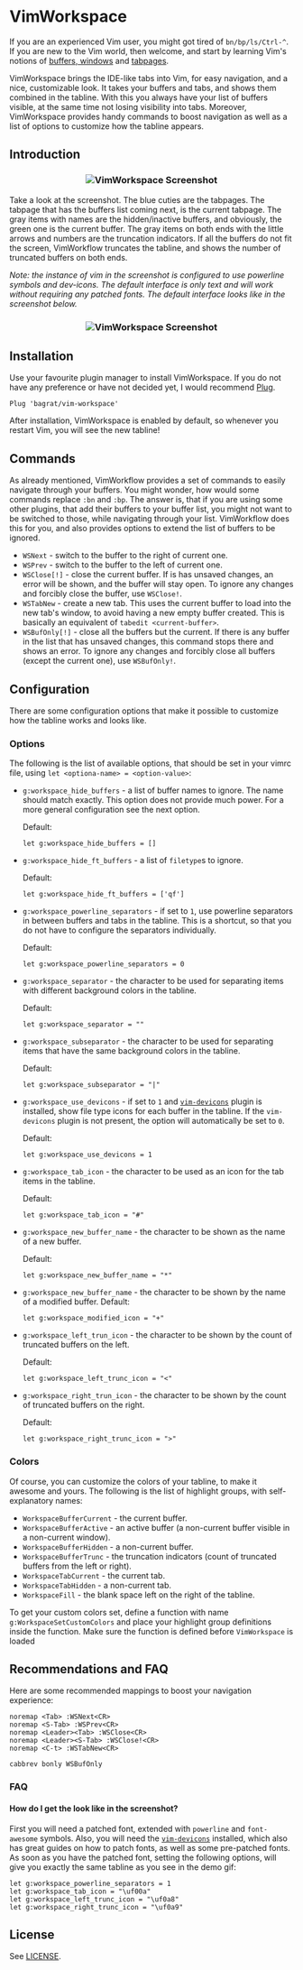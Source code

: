 # VimWorkspace

If you are an experienced Vim user, you might got tired of `bn/bp/ls/Ctrl-^`. If
you are new to the Vim world, then welcome, and start by learning Vim's
notions of [buffers, windows](http://vimdoc.sourceforge.net/htmldoc/windows.html)
and [tabpages](http://vimdoc.sourceforge.net/htmldoc/tabpage.html).

VimWorkspace brings the IDE-like tabs into Vim, for easy navigation, and a nice,
customizable look. It takes your buffers and tabs, and shows them combined in the
tabline. With this you always have your list of buffers visible, at the same
time not losing visibility into tabs. Moreover, VimWorkspace provides handy
commands to boost navigation as well as a list of options to customize how the
tabline appears.

## Introduction

<h3 align="center">
    <img
        src="https://raw.githubusercontent.com/bagrat/vim-workspace/60fadaeee65368f7d2d0a62b4dc452bf9ca99113/demo.jpg"i
        alt="VimWorkspace Screenshot"
    />
</h3>

Take a look at the screenshot. The blue cuties are the tabpages. The tabpage
that has the buffers list coming next, is the current tabpage. The gray items
with names are the hidden/inactive buffers, and obviously, the green one is the
current buffer. The gray items on both ends with the little arrows and numbers
are the truncation indicators. If all the buffers do not fit the screen,
VimWorkflow truncates the tabline, and shows the number of truncated buffers on
both ends.

*Note: the instance of vim in the screenshot is configured to use powerline
symbols and dev-icons. The default interface is only text and will work without
requiring any patched fonts. The default interface looks like in the screenshot
below.*

<h3 align="center">
    <img
        src="https://raw.githubusercontent.com/bagrat/vim-workspace/47741bfed48fe73b1ebcf2653e6be60379477c53/demo2.jpg"i
        alt="VimWorkspace Screenshot"
    />
</h3>

## Installation

Use your favourite plugin manager to install VimWorkspace. If you do not have any
preference or have not decided yet, I would recommend [Plug](https://github.com/junegunn/vim-plug).

```
Plug 'bagrat/vim-workspace'
```

After installation, VimWorkspace is enabled by default, so whenever you restart
Vim, you will see the new tabline!

## Commands

As already mentioned, VimWorkflow provides a set of commands to easily navigate
through your buffers. You might wonder, how would some commands replace `:bn`
and `:bp`. The answer is, that if you are using some other plugins, that add
their buffers to your buffer list, you might not want to be switched to
those, while navigating through your list. VimWorkflow does this for you, and
also provides options to extend the list of buffers to be ignored.

* `WSNext` - switch to the buffer to the right of current one.
* `WSPrev` - switch to the buffer to the left of current one.
* `WSClose[!]` -  close the current buffer. If is has unsaved changes, an error
  will be shown, and the buffer will stay open. To ignore any changes and
  forcibly close the buffer, use `WSClose!`.
* `WSTabNew` - create a new tab. This uses the current buffer to load into the
  new tab's window, to avoid having a new empty buffer created. This is
  basically an equivalent of `tabedit <current-buffer>`.
* `WSBufOnly[!]` - close all the buffers but the current. If there is any buffer
  in the list that has unsaved changes, this command stops there and shows an
  error. To ignore any changes and forcibly close all buffers (except the
  current one), use `WSBufOnly!`.

## Configuration

There are some configuration options that make it possible to customize how the
tabline works and looks like.

### Options

The following is the list of available options, that should be set in your
vimrc file, using `let <optiona-name> = <option-value>`:

* `g:workspace_hide_buffers` - a list of buffer names to ignore. The name should
  match exactly. This option does not provide much power. For a more general
  configuration see the next option.

  Default:
  ```
  let g:workspace_hide_buffers = []
  ```

* `g:workspace_hide_ft_buffers` - a list of `filetype`s to ignore.

  Default:
  ```
  let g:workspace_hide_ft_buffers = ['qf']
  ```

* `g:workspace_powerline_separators` - if set to `1`, use powerline separators
  in between buffers and tabs in the tabline. This is a shortcut, so that you do
  not have to configure the separators individually.

  Default:
  ```
  let g:workspace_powerline_separators = 0
  ```

* `g:workspace_separator` - the character to be used for separating items with
  different background colors in the tabline.

  Default:
  ```
  let g:workspace_separator = ""
  ```

* `g:workspace_subseparator` - the character to be used for separating items that
  have the same background colors in the tabline.

  Default:
  ```
  let g:workspace_subseparator = "|"
  ```

* `g:workspace_use_devicons` - if set to `1` and
  [`vim-devicons`](https://github.com/ryanoasis/vim-devicons) plugin is
  installed, show file type icons for each buffer in the tabline. If the
  `vim-devicons` plugin is not present, the option will automatically be set to
  `0`.

  Default:
  ```
  let g:workspace_use_devicons = 1
  ```

* `g:workspace_tab_icon` - the character to be used as an icon for the tab items
  in the tabline.

  Default:
  ```
  let g:workspace_tab_icon = "#"
  ```

* `g:workspace_new_buffer_name` - the character to be shown as the name of a new
  buffer.

  Default:
  ```
  let g:workspace_new_buffer_name = "*"
  ```

* `g:workspace_new_buffer_name` - the character to be shown by the name of
  a modified buffer.
  Default:

  ```
  let g:workspace_modified_icon = "+"
  ```

* `g:workspace_left_trun_icon` - the character to be shown by the count of
  truncated buffers on the left.

  Default:
  ```
  let g:workspace_left_trunc_icon = "<"
  ```

* `g:workspace_right_trun_icon` - the character to be shown by the count of
  truncated buffers on the right.
  
  Default:
  ```
  let g:workspace_right_trunc_icon = ">"
  ```

### Colors

Of course, you can customize the colors of your tabline, to make it awesome and
yours. The following is the list of highlight groups, with self-explanatory
names:

* `WorkspaceBufferCurrent` - the current buffer.
* `WorkspaceBufferActive` - an active buffer (a non-current buffer visible in
  a non-current window).
* `WorkspaceBufferHidden` - a non-current buffer.
* `WorkspaceBufferTrunc` - the truncation indicators (count of truncated buffers
  from the left or right).
* `WorkspaceTabCurrent` - the current tab.
* `WorkspaceTabHidden` - a non-current tab.
* `WorkspaceFill` - the blank space left on the right of the tabline.

To get your custom colors set, define a function with name
`g:WorkspaceSetCustomColors` and place your highlight group definitions inside
the function. Make sure the function is defined before `VimWorkspace` is loaded

## Recommendations and FAQ

Here are some recommended mappings to boost your navigation experience:

```
noremap <Tab> :WSNext<CR>
noremap <S-Tab> :WSPrev<CR>
noremap <Leader><Tab> :WSClose<CR>
noremap <Leader><S-Tab> :WSClose!<CR>
noremap <C-t> :WSTabNew<CR>

cabbrev bonly WSBufOnly
```

### FAQ

#### **How do I get the look like in the screenshot?**

First you will need a patched font, extended with `powerline` and `font-awesome`
symbols. Also, you will need the
[`vim-devicons`](https://github.com/ryanoasis/vim-devicons) installed, which
also has great guides on how to patch fonts, as well as some pre-patched fonts.
As soon as you have the patched font, setting the following options, will give
you exactly the same tabline as you see in the demo gif:

```
let g:workspace_powerline_separators = 1
let g:workspace_tab_icon = "\uf00a"
let g:workspace_left_trunc_icon = "\uf0a8"
let g:workspace_right_trunc_icon = "\uf0a9"
```

## License

See
[LICENSE](https://github.com/bagrat/vim-workspace/blob/master/LICENS://github.com/bagrat/vim-workspace/blob/master/LICENSE).
